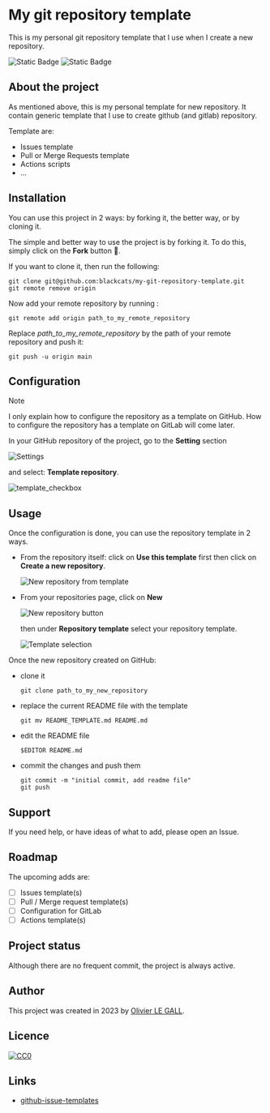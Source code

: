 # My git repository template

This is my personal git repository template that I use when I create a new 
repository.

![Static Badge](https://img.shields.io/badge/markdown-black?logo=markdown)
![Static Badge](https://img.shields.io/badge/creativecommons-v1.0-%23EF9421?logo=creativecommons)


## About the project
As mentioned above, this is my personal template for new repository. It contain
generic template that I use to create github (and gitlab) repository.

Template are:
- Issues template
- Pull or Merge Requests template
- Actions scripts
- ...

## Installation
You can use this project in 2 ways: by forking it, the better way, or by 
cloning it.

The simple and better way to use the project is by forking it. 
To do this, simply click on the **Fork** button :slightly_smiling_face:.

If you want to clone it, then run the following:
```
git clone git@github.com:blackcats/my-git-repository-template.git
git remote remove origin
```
Now add your remote repository by running :
```
git remote add origin path_to_my_remote_repository
```
Replace _path_to_my_remote_repository_ by the path of your remote repository 
and push it:
```
git push -u origin main
```

## Configuration
> [!NOTE]
> I only explain how to configure the repository as a template on GitHub.
> How to configure the repository has a template on GitLab will come later.

In your GitHub repository of the project, go to the **Setting** section 

![Settings](/../assets/images/readme/setting_button.png?raw=true)

and select: **Template repository**.

![template_checkbox](/../assets/images/readme/template_checkbox.png?raw=true)

## Usage
Once the configuration is done, you can use the repository template in 2 ways.
- From the repository itself: click on **Use this template** first then click
  on **Create a new repository**. 
  
  ![New repository from template](/../assets/images/readme/new_repo_from_template.png?raw=true)

- From your repositories page, click on **New** 
  
  ![New repository button](/../assets/images/readme/new_repo.png?raw=true)

  then under **Repository template** select your repository template.

  ![Template selection](/../assets/images/readme/template_selection.png?raw=true)

Once the new repository created on GitHub:
- clone it 
  ```
  git clone path_to_my_new_repository
  ```
- replace the current README file with the template
  ```
  git mv README_TEMPLATE.md README.md
  ```
- edit the README file
  ```
  $EDITOR README.md
  ```
- commit the changes and push them
  ```
  git commit -m "initial commit, add readme file"
  git push
  ```

## Support 
If you need help, or have ideas of what to add, please open an Issue.

## Roadmap
The upcoming adds are:
- [ ] Issues template(s)
- [ ] Pull / Merge request template(s)
- [ ] Configuration for GitLab
- [ ] Actions template(s)

## Project status
Although there are no frequent commit, the project is always active.

<!--
## Acknowledgment
People or teams those actively participate to the project, or project or people
who inspirate you for creating the project.
-->


## Author
This project was created in 2023 by [Olivier LE GALL](lgo@black-cats.org).

## Licence
[![CC0](https://i.creativecommons.org/p/zero/1.0/88x31.png)](https://creativecommons.org/publicdomain/zero/1.0/)

## Links
- [github-issue-templates](https://github.com/timothystewart6/github-issue-templates)
<!----
The following Links explain how to create a good readme file:\
https://www.makeareadme.com/ \
https://coding-boot-camp.github.io/full-stack/github/professional-readme-guide \
https://dev.to/rohit19060/how-to-write-stunning-github-readme-md-template-provided-5b09 \
https://bulldogjob.com/readme/how-to-write-a-good-readme-for-your-github-projeck
-->
